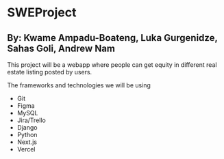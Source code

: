 # SWEProject
## By: Kwame Ampadu-Boateng, Luka Gurgenidze, Sahas Goli, Andrew Nam

This project will be a webapp where people can get equity in different real estate listing posted by users.

The frameworks and technologies we will be using
- Git
- Figma
- MySQL
- Jira/Trello
- Django
- Python
- Next.js
- Vercel